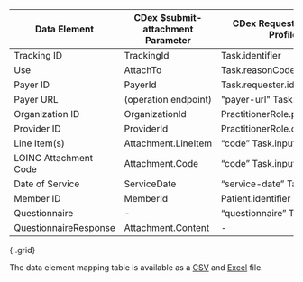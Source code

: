<!-- q-attachments_to_requests.md
*****************************************************************************************************
*                                  WARNING: DO NOT EDIT THIS FILE                                   *
*                                                                                                   *
* This file is generated by csv_to_markdown_tabler.ipynb. Any edits you make to this file will be   *
* overwritten                                                                                       *
* To change the contents of this file, edit input/images/data-element-mapping.csv                     *
*****************************************************************************************************
-->

| Data Element | CDex $submit-attachment Parameter | CDex Request Attachment Task Profile Element |
|--------|-------|---------|
| Tracking ID | TrackingId | Task.identifier |
| Use | AttachTo | Task.reasonCode |
| Payer ID | PayerId | Task.requester.identifier |
| Payer URL | (operation endpoint) | "payer-url" Task.input |
| Organization ID | OrganizationId | PractitionerRole.practitioner.identifier |
| Provider ID | ProviderId | PractitionerRole.organization.identifier |
| Line Item(s) | Attachment.LineItem | “code” Task.input.extension |
| LOINC Attachment Code | Attachment.Code | “code” Task.input |
| Date of Service | ServiceDate | “service-date” Task.input |
| Member ID | MemberId | Patient.identifier |
| Questionnaire | - | “questionnaire” Task.input  |
| QuestionnaireResponse | Attachment.Content | - |
{:.grid}

The data element mapping table is available as a [CSV](data-element-mapping.csv) and [Excel](data-element-mapping.xlsx) file.